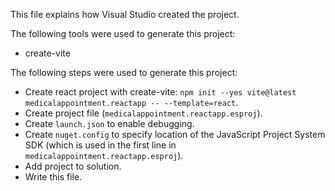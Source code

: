 This file explains how Visual Studio created the project.

The following tools were used to generate this project:
- create-vite

The following steps were used to generate this project:
- Create react project with create-vite: `npm init --yes vite@latest medicalappointment.reactapp -- --template=react`.
- Create project file (`medicalappointment.reactapp.esproj`).
- Create `launch.json` to enable debugging.
- Create `nuget.config` to specify location of the JavaScript Project System SDK (which is used in the first line in `medicalappointment.reactapp.esproj`).
- Add project to solution.
- Write this file.
